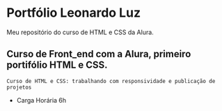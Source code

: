 # Portfólio Leonardo Luz

Meu repositório do curso de HTML e CSS da Alura.

## Curso de Front_end com a Alura, primeiro portifólio HTML e CSS.
`Curso de
HTML e CSS: trabalhando com responsividade e publicação de projetos `
* Carga Horária 6h
